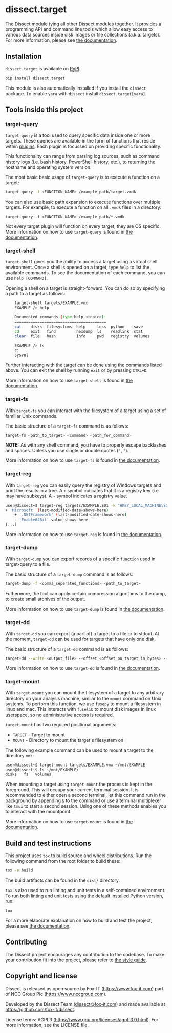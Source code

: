 # dissect.target

The Dissect module tying all other Dissect modules together. It provides a programming API and command line tools which
allow easy access to various data sources inside disk images or file collections (a.k.a. targets). For more information,
please see [the documentation](https://docs.dissect.tools/en/latest/projects/dissect.target/index.html).

## Installation

`dissect.target` is available on [PyPI](https://pypi.org/project/dissect.target/).

```bash
pip install dissect.target
```

This module is also automatically installed if you install the `dissect` package.
To enable `yara` with `dissect` install `dissect.target[yara]`.

## Tools inside this project

### target-query
`target-query` is a tool used to query specific data inside one or more targets.
These queries are available in the form of functions that reside within [plugins](https://docs.dissect.tools/en/latest/advanced/plugins.html).
Each plugin is focussed on providing specific functionality.

This functionality can range from parsing log sources, such as command history logs (i.e. bash history,
PowerShell history, etc.), to returning the hostname and operating system version.

The most basic basic usage of `target-query` is to execute a function on a target:

```bash
target-query -f <FUNCTION_NAME> /example_path/target.vmdk
```

You can also use basic path expansion to execute functions over multiple targets. For example, to execute a function
on all ``.vmdk`` files in a directory:

```
target-query -f <FUNCTION_NAME> /example_path/*.vmdk
```

Not every target plugin will function on every target, they are OS specific.
More information on how to use `target-query` is found in [the documentation](https://docs.dissect.tools/en/latest/tools/target-query.html).

### target-shell
`target-shell` gives you the ability to access a target using a virtual shell environment. Once a shell is opened
on a target, type `help` to list the available commands. To see the documentation of each command,
you can use `help [COMMAND]`.

Opening a shell on a target is straight-forward. You can do so by specifying a path to a target as follows:

```bash
    target-shell targets/EXAMPLE.vmx
    EXAMPLE /> help

    Documented commands (type help <topic>):
    ========================================
    cat    disks  filesystems  help     less  python    save
    cd     exit   find         hexdump  ls    readlink  stat
    clear  file   hash         info     pwd   registry  volumes

    EXAMPLE /> ls
    c:
    sysvol
```

Further interacting with the target can be done using the commands listed above.
You can exit the shell by running `exit` or by pressing `CTRL+D`.

More information on how to use `target-shell` is found in [the documentation](https://docs.dissect.tools/en/latest/tools/target-shell.html).

### target-fs
With `target-fs` you can interact with the filesystem of a target using a set of familiar Unix commands.

The basic structure of a `target-fs` command is as follows:

```bash
target-fs <path_to_target> <command> <path_for_command>
```

**NOTE:** As with any shell command, you have to properly escape backlashes and spaces. Unless you use single or double quotes (`'`, `"`).

More information on how to use `target-fs` is found in [the documentation](https://docs.dissect.tools/en/latest/tools/target-fs.html).

### target-reg
With `target-reg` you can easily query the registry of Windows targets and print the results in a tree. A `+` symbol indicates that it is a registry key (i.e. may have subkeys). A `-` symbol indicates a registry value.

```bash
user@dissect~$ target-reg targets/EXAMPLE.E01 -k "HKEY_LOCAL_MACHINE\SOFTWARE\Microsoft"
+ 'Microsoft' (last-modified-date-shows-here)
    + '.NETFramework' (last-modified-date-shows-here)
    - 'Enable64Bit' value-shows-here
[...]
```

More information on how to use `target-reg` is found in [the documentation](https://docs.dissect.tools/en/latest/tools/target-reg.html).

### target-dump
With `target-dump` you can export records of a specific `function` used in target-query to a file.

The basic structure of a `target-dump` command is as follows:

```bash
target-dump -f <comma_seperated_functions> <path_to_target>
```

Futhermore, the tool can apply certain compression algorithms to the dump, to create small archives of the output.

More information on how to use `target-dump` is found in [the documentation](https://docs.dissect.tools/en/latest/tools/target-dump.html).

### target-dd
With `target-dd` you can export (a part of) a target to a file or to stdout. At the moment, `target-dd` can be used for targets that have only one disk.

The basic structure of a `target-dd` command is as follows:

```bash
target-dd --write <output_file> --offset <offset_on_target_in_bytes> --bytes <nr_of_bytes_to_read> <path_to_target>
```

More information on how to use `target-dd` is found in [the documentation](https://docs.dissect.tools/en/latest/tools/target-dd.html).

### target-mount
With `target-mount` you can mount the filesystem of a target to any arbitrary directory on your analysis machine, similar to the `mount` command on Unix systems.
To perform this function, we use `fusepy` to mount a filesystem in linux and mac.
This interacts with `fuselib` to mount disk images in linux userspace, so no administrative access is required.

`target-mount` has two required positional arguments:

* `TARGET` - Target to mount
* `MOUNT` - Directory to mount the target's filesystem on


The following example command can be used to mount a target to the directory ``mnt``:

```bash
user@dissect~$ target-mount targets/EXAMPLE.vmx ~/mnt/EXAMPLE
user@dissect~$ ls ~/mnt/EXAMPLE/
disks   fs   volumes
```

When mounting a target using `target-mount` the process is kept in the foreground. This will occupy your current
terminal session. It is recommended to either open a second terminal, let this command run in the background by
appending `&` to the command or use a terminal multiplexer like `tmux` to start a second session. Using one
of these methods enables you to interact with the mountpoint.

More information on how to use `target-mount` is found in [the documentation](https://docs.dissect.tools/en/latest/tools/target-mount.html).

## Build and test instructions

This project uses `tox` to build source and wheel distributions. Run the following command from the root folder to build
these:

```bash
tox -e build
```

The build artifacts can be found in the `dist/` directory.

`tox` is also used to run linting and unit tests in a self-contained environment. To run both linting and unit tests
using the default installed Python version, run:

```bash
tox
```

For a more elaborate explanation on how to build and test the project, please see [the
documentation](https://docs.dissect.tools/en/latest/contributing/developing.html#building-testing).

## Contributing

The Dissect project encourages any contribution to the codebase. To make your contribution fit into the project, please
refer to [the style guide](https://docs.dissect.tools/en/latest/contributing/style-guide.html).

## Copyright and license

Dissect is released as open source by Fox-IT (<https://www.fox-it.com>) part of NCC Group Plc
(<https://www.nccgroup.com>).

Developed by the Dissect Team (<dissect@fox-it.com>) and made available at <https://github.com/fox-it/dissect>.

License terms: AGPL3 (<https://www.gnu.org/licenses/agpl-3.0.html>). For more information, see the LICENSE file.
